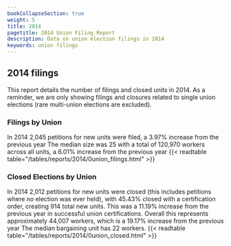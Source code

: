 ```yaml
---
bookCollapseSection: true
weight: 5
title: 2014
pagetitle: 2014 Union Filing Report
description: Data on union election filings in 2014
keywords: union filings
---
```


## 2014 filings

This report details the number of filings and closed units in 2014. As a reminder, we are only showing filings and closures related to single union elections (rare multi-union elections are excluded).

### Filings by Union
In 2014 2,045 petitions for new units were filed, a 3.97% increase from the previous year The median size was 25 with a total of 120,970 workers across all units, a 6.01% increase from the previous year
{{< readtable table="/tables/reports/2014/0union_filings.html" >}}

### Closed Elections by Union
In 2014 2,012 petitions for new units were closed (this includes petitions where no election was ever held), with 45.43% closed with a certification order, creating 914 total new units. This was a 11.19% increase from the previous year in successful union certifications. Overall this represents approximately 44,007 workers, which is a 19.17% increase from the previous year The median bargaining unit has 22 workers.
{{< readtable table="/tables/reports/2014/0union_closed.html" >}}
